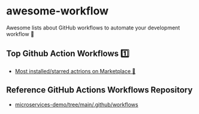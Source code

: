# awesome-workflow
Awesome lists about GitHub workflows to automate your development workflow 🥰

## Top Github Action Workflows 1️⃣
- [Most installed/starred actrions on Marketplace 🌟](https://github.com/marketplace?category=&type=actions&verification=&query=updated%3A%3E2021-01-01+sort%3Apopularity-desc)

## Reference GitHub Actions Workflows Repository
- [microservices-demo/tree/main/.github/workflows](https://github.com/GoogleCloudPlatform/microservices-demo/tree/main/.github/workflows)
